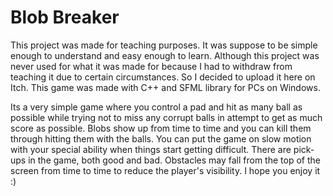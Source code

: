 # Blob Breaker
This project was made for teaching purposes. It was suppose to be simple enough to understand and easy enough to learn. Although this project was never used for what it was made for because I had to withdraw from teaching it due to certain circumstances. So I decided to upload it here on Itch. This game was made with C++ and SFML library for PCs on Windows.

Its a very simple game where you control a pad and hit as many ball as possible while trying not to miss any corrupt balls in attempt to get as much score as possible. Blobs show up from time to time and you can kill them through hitting them with the balls. You can put the game on slow motion with your special ability when things start getting difficult. There are pick-ups in the game, both good and bad. Obstacles may fall from the top of the screen from time to time to reduce the player's visibility. I hope you enjoy it :)
